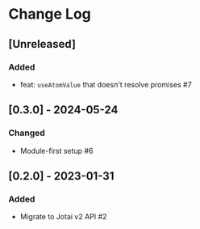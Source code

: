 # Change Log

## [Unreleased]

### Added

- feat: `useAtomValue` that doesn't resolve promises #7

## [0.3.0] - 2024-05-24

### Changed

- Module-first setup #6

## [0.2.0] - 2023-01-31

### Added

- Migrate to Jotai v2 API #2
